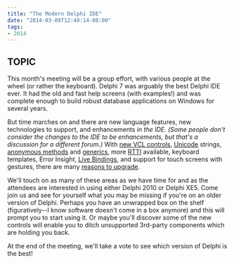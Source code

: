 ```yaml
---
title: "The Modern Delphi IDE"
date: "2014-03-09T12:40:14-08:00"
tags:
- 2014
---
```


## TOPIC ##

This month's meeting will be a group effort, with various people at the wheel (or rather the keyboard).  Delphi 7 was arguably the best Delphi IDE ever.  It had the old and fast help screens (with examples!) and was complete enough to build robust database applications on Windows for several years.

But time marches on and there are new language features, new technologies to support, and enhancements<sup>*</sup> in the IDE. <i>(<sup>*</sup>Some people don't consider the changes to the IDE to be enhancements, but that's a discussion for a different forum.)</i> With [new VCL controls](http://edn.embarcadero.com/article/34325), [Unicode](http://delphi.about.com/od/objectpascalide/a/understanding-unicode-support-in-delphi.htm) strings, [anonymous methods](http://sergworks.wordpress.com/2010/01/27/anonimous-methods-in-delphi-the-internals) and [generics](http://www.saschawillems.de/?p=1168), more [RTTI](http://www.malcolmgroves.com/blog/?p=476) available, keyboard templates, Error Insight, [Live Bindings](http://docwiki.embarcadero.com/RADStudio/XE4/en/LiveBindings_in_RAD_Studio), and support for touch screens with gestures, there are many [reasons to upgrade](http://www.slideshare.net/corneliusd/14-reasons-to-upgrade).

We'll touch on as many of these areas as we have time for and as the attendees are interested in using either Delphi 2010 or Delphi XE5.  Come join us and see for yourself what you may be missing if you're on an older version of Delphi.  Perhaps you have an unwrapped box on the shelf (figuratively--I know software doesn't come in a box anymore) and this will prompt you to start using it.  Or maybe you'll discover some of the new controls will enable you to ditch unsupported 3rd-party components which are holding you back.

At the end of the meeting, we'll take a vote to see which version of Delphi is the best!

